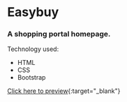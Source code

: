 # Easybuy
### A shopping portal homepage.

Technology used:

<ul>
    <li>HTML</li>
    <li>CSS</li>
    <li>Bootstrap</li>
</ul>


[Click here to preview](https://jabed-kaium.github.io/Easybuy/){:target="_blank"} 
